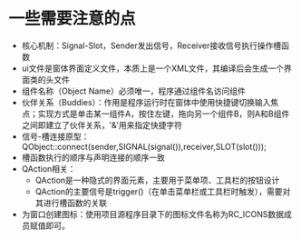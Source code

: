 # 一些需要注意的点

+ 核心机制：Signal-Slot，Sender发出信号，Receiver接收信号执行操作槽函数
+ ui文件是窗体界面定义文件，本质上是一个XML文件，其编译后会生成一个界面类的头文件
+ 组件名称（Object Name）必须唯一，程序通过组件名访问组件
+ 伙伴关系（Buddies）：作用是程序运行时在窗体中使用快捷键切换输入焦点；实现方式是单击某一组件A，按住左键，拖向另一个组件B，则A和B组件之间即建立了伙伴关系，'&'用来指定快捷字符
+ 信号-槽连接原型：QObject::connect(sender,SIGNAL(signal()),receiver,SLOT(slot()));
+ 槽函数执行的顺序与声明连接的顺序一致
+ QAction相关：
  + QAction是一种隐式的界面元素，主要用于菜单项、工具栏的按钮设计
  + QAction的主要信号是trigger()（在单击菜单栏或工具栏时触发），需要对其进行槽函数的关联
+ 为窗口创建图标：使用项目源程序目录下的图标文件名称为RC_ICONS数据成员赋值即可。
